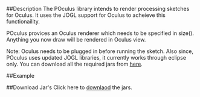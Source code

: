 
##Description
The POculus library intends to render processing sketches for Oculus. It uses the JOGL support for Oculus to acheieve this functionaility.

POculus provices an Oculus renderer which needs to be specified in size(). Anything you now draw will be rendered in Oculus view.

Note: Oculus needs to be plugged in before running the sketch. Also since, POculus uses updated JOGL libraries, it currently works through eclipse only. You can download all the required jars from [here]().

##Example


##Download Jar's
Click here to [downlaod]() the jars.
